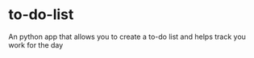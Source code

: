 # to-do-list
An python app that allows you to create a to-do list and helps track you work for the day

